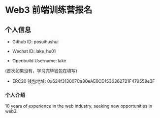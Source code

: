 # Web3 前端训练营报名

## 个人信息

* Github ID: posuihushui

* Wechat ID: lake_hu01

* Openbuild Username: lake

(首次如果没有，学习完毕钱包在填写)

* ERC20 钱包地址: 0x624f313007Ca80eAE6CD1536362721F479558e3F

### 个人介绍

10 years of experience in the web industry, seeking new opportunities in web3.

